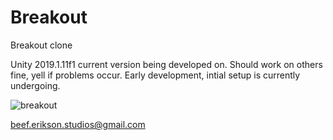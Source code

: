 # Breakout
Breakout clone

Unity 2019.1.11f1 current version being developed on. Should work on others fine, yell if problems occur.
Early development, intial setup is currently undergoing.

![breakout](https://pbs.twimg.com/media/D_3Ib3SXoAAFDP-?format=jpg&name=large)

beef.erikson.studios@gmail.com
